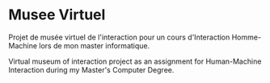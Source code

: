 # Musee Virtuel
Projet de musée virtuel de l'interaction pour un cours d'Interaction Homme-Machine lors de mon master informatique.

Virtual museum of interaction project as an assignment for Human-Machine Interaction during my Master's Computer Degree.
